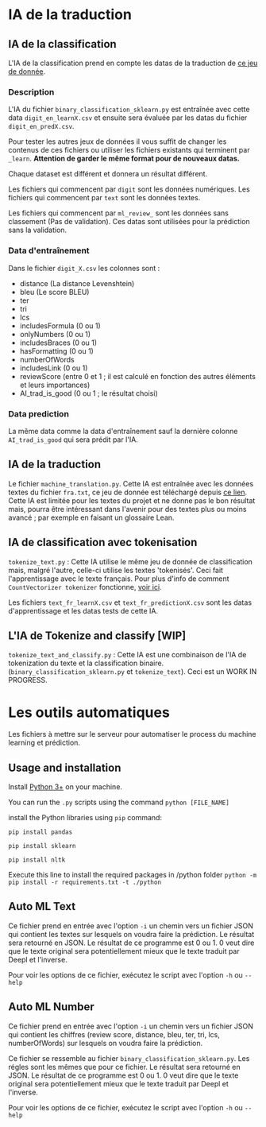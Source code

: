 # IA de la traduction

## IA de la classification

L'IA de la classification prend en compte les datas de la traduction de [ce jeu de donnée](https://docs.google.com/spreadsheets/d/1_i6kVy7n9s72CsCWyN6i1Zqp8jxh_uYjvKRbLvIIY2k/edit#gid=1440583160).

### Description

L'IA du fichier `binary_classification_sklearn.py` est entraînée avec cette data `digit_en_learnX.csv` et ensuite sera évaluée par les datas du fichier `digit_en_predX.csv`.

Pour tester les autres jeux de données il vous suffit de changer les contenus de ces fichiers ou utiliser les fichiers existants qui terminent par `_learn`. **Attention de garder le même format pour de nouveaux datas.**

Chaque dataset est différent et donnera un résultat différent.

Les fichiers qui commencent par `digit` sont les données numériques. Les fichiers qui commencent par `text` sont les données textes.

Les fichiers qui commencent par `ml_review_` sont les données sans classement (Pas de validation). Ces datas sont utilisées
 pour la prédiction sans la validation.

### Data d'entraînement

Dans le fichier `digit_X.csv` les colonnes sont :
- distance (La distance Levenshtein)
- bleu (Le score BLEU)
- ter
- tri
- lcs
- includesFormula (0 ou 1)
- onlyNumbers     (0 ou 1)
- includesBraces  (0 ou 1)
- hasFormatting   (0 ou 1)
- numberOfWords
- includesLink    (0 ou 1)
- reviewScore     (entre 0 et 1 ; il est calculé en fonction des autres éléments et leurs importances)
- AI_trad_is_good (0 ou 1 ; le résultat choisi)


### Data prediction

La même data comme la data d'entraînement sauf la dernière colonne `AI_trad_is_good` qui sera prédit par l'IA.

## IA de la traduction

Le fichier `machine_translation.py`. Cette IA est entraînée avec les données textes du fichier `fra.txt`, ce jeu de donnée est téléchargé depuis [ce lien](http://www.manythings.org/anki/). Cette IA est limitée pour les textes du projet et ne donne pas le bon résultat mais, pourra être intéressant dans l'avenir pour des textes plus ou moins avancé ; par exemple en faisant un glossaire Lean.

## IA de classification avec tokenisation

`tokenize_text.py` : Cette IA utilise le même jeu de donnée de classification mais, malgré l'autre, celle-ci utilise les textes 'tokenisés'. Ceci fait l'apprentissage avec le texte français. Pour plus d'info de comment `CountVectorizer tokenizer` fonctionne, [voir ici](https://kavita-ganesan.com/how-to-use-countvectorizer/#.Y-ZvBHbMJD8).

Les fichiers `text_fr_learnX.csv` et `text_fr_predictionX.csv` sont les datas d'apprentissage et les datas tests de cette IA.

## L'IA de Tokenize and classify [WIP]

`tokenize_text_and_classify.py` : Cette IA est une combinaison de l'IA de tokenization du texte et la classification binaire.
(`binary_classification_sklearn.py` et `tokenize_text`). Ceci est un WORK IN PROGRESS.

# Les outils automatiques

Les fichiers à mettre sur le serveur pour automatiser le process du machine learning et prédiction.

## Usage and installation

Install [Python 3+](https://www.python.org/downloads/) on your machine.

You can run the `.py` scripts using the command `python [FILE_NAME]`

install the Python libraries using `pip` command:


``
pip install pandas
``

``
pip install sklearn
``

``
pip install nltk
``

Execute this line to install the required packages in /python folder
``python -m pip install -r requirements.txt -t ./python``

## Auto ML Text

Ce fichier prend en entrée avec l'option `-i` un chemin vers un fichier JSON qui contient les textes sur lesquels on
voudra faire la prédiction. Le résultat sera retourné en JSON. Le résultat de ce programme est 0 ou 1. 0 veut dire que
le texte original sera potentiellement mieux que le texte traduit par Deepl et l'inverse.

Pour voir les options de ce fichier, exécutez le script avec l'option `-h` ou `--help`

## Auto ML Number

Ce fichier prend en entrée avec l'option `-i` un chemin vers un fichier JSON qui contient les chiffres (review score, 
distance, bleu, ter, tri, lcs, numberOfWords) sur lesquels on voudra faire la prédiction.

Ce fichier se ressemble au fichier `binary_classification_sklearn.py`.
Les régles sont les mêmes que pour ce fichier. Le résultat sera retourné en JSON. Le résultat de ce programme est 0 ou 1.
0 veut dire que le texte original sera potentiellement mieux que le texte traduit par Deepl et l'inverse.

Pour voir les options de ce fichier, exécutez le script avec l'option `-h` ou `--help`